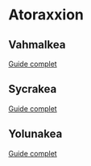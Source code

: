 # Atoraxxion
## Vahmalkea
[Guide complet](https://github.com/Varatheon/Atoraxxion/blob/main/Vahmalkea/README.md)
## Sycrakea
[Guide complet](https://github.com/Varatheon/Atoraxxion/blob/main/Sycrakea/README.md)
## Yolunakea
[Guide complet](https://github.com/Varatheon/Atoraxxion/blob/main/Yolunakea/README.md)
